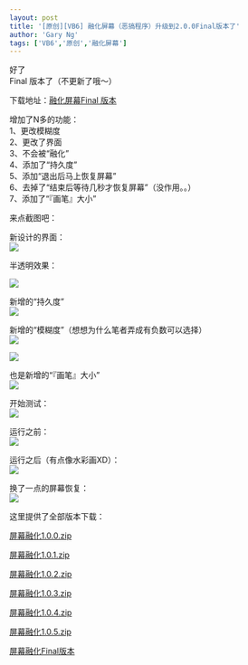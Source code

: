 ```yaml
---
layout: post
title: '[原创][VB6] 融化屏幕（恶搞程序）升级到2.0.0Final版本了'
author: 'Gary Ng'
tags: ['VB6','原创','融化屏幕']
---
```


好了  
 Final 版本了（不更新了哦～）  
  
 下载地址：[融化屏幕Final
版本](http://dl.dropbox.com/u/43619472/%E6%89%B9%E5%A4%84%E7%90%86/VB6/%E5%B1%8F%E5%B9%95%E8%9E%8D%E5%8C%96/%E5%B1%8F%E5%B9%95%E8%9E%8D%E5%8C%96.zip)  
  
 增加了N多的功能：  
 1、更改模糊度  
 2、更改了界面  
 3、不会被“融化”  
 4、添加了“持久度”  
 5、添加“退出后马上恢复屏幕”  
 6、去掉了“结束后等待几秒才恢复屏幕”（没作用。。）  
 7、添加了“『画笔』大小”  
  
  
 来点截图吧：  
  
新设计的界面：  
[![](http://2.bp.blogspot.com/-FSc-4TTooYk/TsIelsQDtqI/AAAAAAAAAv4/67WsCDiYPGA/s1600/2011-11-14+16-10-52.jpg)](http://2.bp.blogspot.com/-FSc-4TTooYk/TsIelsQDtqI/AAAAAAAAAv4/67WsCDiYPGA/s1600/2011-11-14+16-10-52.jpg)
  
 半透明效果：  
  
[![](http://1.bp.blogspot.com/-BiW_AYncwpk/TsIevxQr7dI/AAAAAAAAAwE/1RjCO4EXMrU/s640/2011-11-15+16-01-55.jpg)](http://1.bp.blogspot.com/-BiW_AYncwpk/TsIevxQr7dI/AAAAAAAAAwE/1RjCO4EXMrU/s1600/2011-11-15+16-01-55.jpg)
  
 新增的“持久度”  
[![](http://4.bp.blogspot.com/-7cZFA2XDWhg/TsIewb8T-4I/AAAAAAAAAwQ/3fk4kPStU9s/s640/2011-11-15+16-02-13.jpg)](http://4.bp.blogspot.com/-7cZFA2XDWhg/TsIewb8T-4I/AAAAAAAAAwQ/3fk4kPStU9s/s1600/2011-11-15+16-02-13.jpg)
  
 新增的“模糊度”（想想为什么笔者弄成有负数可以选择）  
[![](http://2.bp.blogspot.com/-OMYOLvlfShg/TsIex3TTeVI/AAAAAAAAAwU/VWvlpWDU5dE/s640/2011-11-15+16-02-45.jpg)](http://2.bp.blogspot.com/-OMYOLvlfShg/TsIex3TTeVI/AAAAAAAAAwU/VWvlpWDU5dE/s1600/2011-11-15+16-02-45.jpg)
  
[![](http://3.bp.blogspot.com/-9_JednUwazo/TsIeyuZ6SOI/AAAAAAAAAwg/amw6Bn1R0Lc/s640/2011-11-15+16-03-00.jpg)](http://3.bp.blogspot.com/-9_JednUwazo/TsIeyuZ6SOI/AAAAAAAAAwg/amw6Bn1R0Lc/s1600/2011-11-15+16-03-00.jpg)
  
 也是新增的“『画笔』大小”  
[![](http://4.bp.blogspot.com/-USoQ20aAiqM/TsIez4pByqI/AAAAAAAAAwk/1Vga1evA2Ao/s640/2011-11-15+16-03-22.jpg)](http://4.bp.blogspot.com/-USoQ20aAiqM/TsIez4pByqI/AAAAAAAAAwk/1Vga1evA2Ao/s1600/2011-11-15+16-03-22.jpg)
  
  
 开始测试：  
[![](http://2.bp.blogspot.com/-xKIrpIKmL3U/TsIe0oP0DpI/AAAAAAAAAww/pdAFeqMDE7k/s640/2011-11-15+16-03-37.jpg)](http://2.bp.blogspot.com/-xKIrpIKmL3U/TsIe0oP0DpI/AAAAAAAAAww/pdAFeqMDE7k/s1600/2011-11-15+16-03-37.jpg)
  
  
 运行之前：  
[![](http://1.bp.blogspot.com/-oM4hEb7yv2s/TsIe1-kJPHI/AAAAAAAAAw4/8B5Xx_dxDLw/s640/2011-11-15+16-04-51.jpg)](http://1.bp.blogspot.com/-oM4hEb7yv2s/TsIe1-kJPHI/AAAAAAAAAw4/8B5Xx_dxDLw/s1600/2011-11-15+16-04-51.jpg)
  
  
 运行之后（有点像水彩画XD）：  
[![](http://2.bp.blogspot.com/-NLsQF0Ef1y8/TsIe4V0778I/AAAAAAAAAxI/kDoOw3w2qTM/s640/2011-11-15+16-07-16.jpg)](http://2.bp.blogspot.com/-NLsQF0Ef1y8/TsIe4V0778I/AAAAAAAAAxI/kDoOw3w2qTM/s1600/2011-11-15+16-07-16.jpg)
  
 换了一点的屏幕恢复：  
[![](http://3.bp.blogspot.com/-tXgl-dr55TY/TsIe43V-a7I/AAAAAAAAAxQ/abPLyZMJxGs/s640/2011-11-15+16-07-40.jpg)](http://3.bp.blogspot.com/-tXgl-dr55TY/TsIe43V-a7I/AAAAAAAAAxQ/abPLyZMJxGs/s1600/2011-11-15+16-07-40.jpg)
  
  
 这里提供了全部版本下载：  

[屏幕融化1.0.0.zip](http://dl.dropbox.com/u/43619472/%E6%89%B9%E5%A4%84%E7%90%86/VB6/%E5%B1%8F%E5%B9%95%E8%9E%8D%E5%8C%96/%E5%B1%8F%E5%B9%95%E8%9E%8D%E5%8C%961.0.0.zip)  

[屏幕融化1.0.1.zip](http://dl.dropbox.com/u/43619472/%E6%89%B9%E5%A4%84%E7%90%86/VB6/%E5%B1%8F%E5%B9%95%E8%9E%8D%E5%8C%96/%E5%B1%8F%E5%B9%95%E8%9E%8D%E5%8C%961.0.1.zip)  

[屏幕融化1.0.2.zip](http://dl.dropbox.com/u/43619472/%E6%89%B9%E5%A4%84%E7%90%86/VB6/%E5%B1%8F%E5%B9%95%E8%9E%8D%E5%8C%96/%E5%B1%8F%E5%B9%95%E8%9E%8D%E5%8C%961.0.2.zip)  

[屏幕融化1.0.3.zip](http://dl.dropbox.com/u/43619472/%E6%89%B9%E5%A4%84%E7%90%86/VB6/%E5%B1%8F%E5%B9%95%E8%9E%8D%E5%8C%96/%E5%B1%8F%E5%B9%95%E8%9E%8D%E5%8C%961.0.3.zip)  

[屏幕融化1.0.4.zip](http://dl.dropbox.com/u/43619472/%E6%89%B9%E5%A4%84%E7%90%86/VB6/%E5%B1%8F%E5%B9%95%E8%9E%8D%E5%8C%96/%E5%B1%8F%E5%B9%95%E8%9E%8D%E5%8C%961.0.4.zip)  

[屏幕融化1.0.5.zip](http://dl.dropbox.com/u/43619472/%E6%89%B9%E5%A4%84%E7%90%86/VB6/%E5%B1%8F%E5%B9%95%E8%9E%8D%E5%8C%96/%E5%B1%8F%E5%B9%95%E8%9E%8D%E5%8C%961.0.5.zip)  

[屏幕融化Final版本](http://dl.dropbox.com/u/43619472/%E6%89%B9%E5%A4%84%E7%90%86/VB6/%E5%B1%8F%E5%B9%95%E8%9E%8D%E5%8C%96/%E5%B1%8F%E5%B9%95%E8%9E%8D%E5%8C%96.zip)  
  


